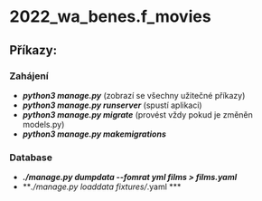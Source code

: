 # 2022_wa_benes.f_movies

## Příkazy:
### Zahájení
*   ***python3 manage.py***     (zobrazí se všechny užitečné příkazy)
*   ***python3 manage.py runserver***   (spustí aplikaci)
*   ***python3 manage.py migrate*** (provést vždy pokud je změněn models.py)
*   ***python3 manage.py makemigrations***
### Database
*   ***./manage.py dumpdata --fomrat yml films > films.yaml***
*   ***./manage.py loaddata fixtures/*.yaml ***
